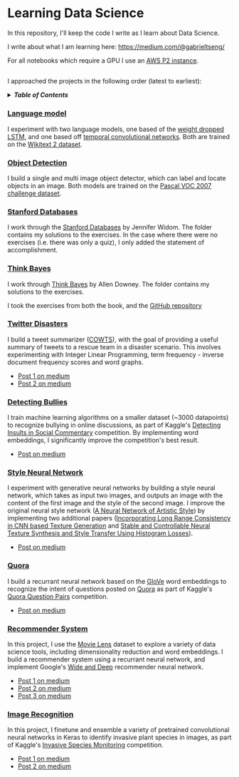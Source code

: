 # Learning Data Science 

In this repository, I'll keep the code I write as I learn about Data Science. 

I write about what I am learning here: 
https://medium.com/@gabrieltseng/

For all notebooks which require a GPU I use an [AWS P2 instance](https://aws.amazon.com/ec2/instance-types/p2/). 

## 
I approached the projects in the following order (latest to earliest):

<details>
<summary><strong><em>Table of Contents</em></strong></summary>

* [Language Model](#LanguageModel)
* [Object Detection](#ObjectDetection)
* [Stanford Databases Course](#StanfordDatabases)
* [ThinkBayes (Bayesian Statistics)](#ThinkBayes)
* [Twitter Disasters (NLP)](#Twitter)
* [Detecting Bullies (NLP)](#Bullies)
* [Style Neural Network](#StyleNeuralNetwork)
* [Quora (NLP)](#Quora)
* [Recommender System](#recsys)
* [Image Recognition](#ImageRecognition)

</details>

### [Language model](natural_language_model/language_model)

I experiment with two language models, one based of the [weight dropped LSTM](https://arxiv.org/abs/1708.02182), and one
based off [temporal convolutional networks](https://arxiv.org/abs/1803.01271). Both are trained on the 
[Wikitext 2 dataset](https://einstein.ai/research/the-wikitext-long-term-dependency-language-modeling-dataset).

### [Object Detection](computer_vision/object_detection)<a name="ObjectDetection"></a>

I build a single and multi image object detector, which can label and locate objects in an image. Both models are trained on
the [Pascal VOC 2007 challenge dataset](http://host.robots.ox.ac.uk/pascal/VOC/voc2007/index.html).

### [Stanford Databases](databases/stanford_databases)<a name="StanfordDatabases"></a>

I work through the [Stanford Databases](https://lagunita.stanford.edu/courses/DB/2014/SelfPaced/about) by Jennifer Widom.
The folder contains my solutions to the exercises. In the case where there were no exercises (i.e. there was only a quiz),
I only added the statement of accomplishment.

### [Think Bayes](bayesian_statistics/think_bayes)<a name="ThinkBayes"></a>

I work through [Think Bayes](http://greenteapress.com/wp/think-bayes/) by Allen Downey. The folder contains my solutions
to the exercises.

I took the exercises from both the book, and the [GitHub repository](https://github.com/AllenDowney/ThinkBayes2)

### [Twitter Disasters](natural_language_processing/twitter_disasters)<a name="Twitter"></a>

I build a tweet summarizer ([COWTS](http://dl.acm.org/citation.cfm?id=2914600)), with the goal of providing a useful summary of tweets to a rescue team in a disaster scenario. This involves experimenting with Integer Linear Programming, term frequency - inverse document frequency scores and word graphs. 

  * [Post 1 on medium](https://medium.com/@gabrieltseng/summarizing-tweets-in-a-disaster-e6b355a41732) 
  * [Post 2 on medium](https://medium.com/@gabrieltseng/summarizing-tweets-in-a-disaster-part-ii-67db021d378d)

### [Detecting Bullies](natural_language_processing/detecting_bullies)<a name="Bullies"></a>

I train machine learning algorithms on a smaller dataset (~3000 datapoints) to recognize bullying in online discussions, as part of Kaggle's [Detecting Insults in Social Commentary](https://www.kaggle.com/c/detecting-insults-in-social-commentary) competition. By implementing word embeddings, I significantly improve the competition's best result. 

  * [Post on medium](https://medium.com/towards-data-science/using-scikit-learn-to-find-bullies-c47a1045d92f)

### [Style Neural Network](computer_vision/style_neural_network)<a name="StyleNeuralNetwork"></a>

I experiment with generative neural networks by building a style neural network, which takes as input two images, and outputs an image with the content of the first image and the style of the second image. I improve the original neural style network ([A Neural Network of Artistic Style](https://arxiv.org/abs/1508.06576)) by implementing two additional papers ([Incorporating Long Range Consistency in CNN based Texture Generation](https://arxiv.org/pdf/1606.01286.pdf) and [Stable and Controllable Neural Texture Synthesis and Style Transfer Using Histogram Losses](https://arxiv.org/abs/1701.08893)). 

  * [Post on medium](https://medium.com/towards-data-science/montreal-painted-by-huang-gongwang-neural-style-networks-ec1697b2ac54) 
  
### [Quora](natural_language_processing/quora)<a name="Quora"></a>

I build a recurrant neural network based on the [GloVe](https://nlp.stanford.edu/projects/glove/) word embeddings to recognize the intent of questions posted on [Quora](https://www.quora.com) as part of Kaggle's [Quora Question Pairs](https://www.kaggle.com/c/quora-question-pairs) competition. 

  * [Post on medium](https://medium.com/towards-data-science/natural-language-processing-with-quora-9737b40700c8) 

### [Recommender System](recommender_system)<a name="recsys"></a>

In this project, I use the [Movie Lens](https://grouplens.org/datasets/movielens/) dataset to explore a variety of data science tools, including dimensionality reduction and word embeddings. I build a recommender system using a recurrant neural network, and implement Google's [Wide and Deep](https://arxiv.org/abs/1606.07792) recommender neural network. 

  * [Post 1 on medium](https://medium.com/@gabrieltseng/clustering-and-collaborative-filtering-visualizing-clusters-using-t-sne-f9718e7491e6)
  * [Post 2 on medium](https://medium.com/@gabrieltseng/clustering-and-collaborative-filtering-implementing-neural-networks-bccf2f9ff988) 
  * [Post 3 on medium](https://medium.com/towards-data-science/clustering-and-collaborative-filtering-using-word-embeddings-56ee60f0575d)

### [Image Recognition](computer_vision/image_recognition)<a name="ImageRecognition"></a>

In this project, I finetune and ensemble a variety of pretrained convolutional neural networks in Keras to identify invasive plant species in images, as part of Kaggle's [Invasive Species Monitoring](https://www.kaggle.com/c/invasive-species-monitoring) competition. 

  * [Post 1 on medium](https://medium.com/@gabrieltseng/learning-about-data-science-building-an-image-classifier-3f8252952329)
  * [Post 2 on medium](https://medium.com/towards-data-science/learning-about-data-science-building-an-image-classifier-part-2-a7bcc6d5e825)
  


